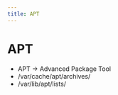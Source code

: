 ```yaml
---
title: APT
---
```


# APT

- APT -> Advanced Package Tool
- /var/cache/apt/archives/
- /var/lib/apt/lists/
